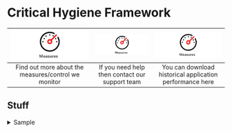 # Critical Hygiene Framework

|<a href="assist/"><img src="Guage.svg" alt="drawing"></a>| <a href="other/"><img src="Guage.svg" alt="drawing"></a> | <img src="Guage.svg" alt="drawing"> | 
| :---:  | :---: | :---: |
|Find out more about the measures/control we monitor|If you need help then contact our support team|You can download historical application performance here|

## Stuff

<details>
  
  <summary>
    Sample
  </summary>

  ### Heading
  The dashboard can be accessed via
  <br>
  [Some Link](https://google.com)
  <br>
  More text **important**
  ### ANother heading
</details>
